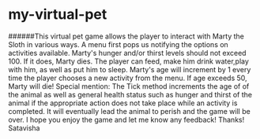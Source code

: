 # my-virtual-pet
######This virtual pet game allows the player to interact with Marty the Sloth in various ways. A menu first pops us notifying the options on activities available. Marty's hunger and/or thirst levels should not exceed 100. If it does, Marty dies. The player can feed, make him drink water,play with him, as well as put him to sleep. Marty's age will increment by 1 every time the player chooses a new activity from the menu. If age exceeds 50, Marty will die!
Special mention:
The Tick method increments the age of of the animal as well as general health
status such as hunger and thirst of the animal if the appropriate action does not take place while an activity is completed. It will eventually lead the animal to perish and the game will be over.
I hope you enjoy the game and let me know any feedback!
Thanks!
Satavisha
